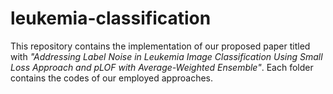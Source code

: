 # leukemia-classification
This repository contains the implementation of our proposed paper titled with *"Addressing Label Noise in Leukemia Image Classification Using Small Loss Approach and pLOF with Average-Weighted Ensemble"*. Each folder contains the codes of our employed approaches. 
